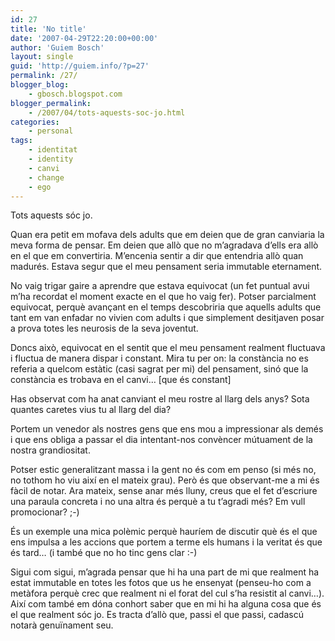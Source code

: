 ```yaml
---
id: 27
title: 'No title'
date: '2007-04-29T22:20:00+00:00'
author: 'Guiem Bosch'
layout: single
guid: 'http://guiem.info/?p=27'
permalink: /27/
blogger_blog:
    - gbosch.blogspot.com
blogger_permalink:
    - /2007/04/tots-aquests-soc-jo.html
categories:
    - personal
tags:
    - identitat
    - identity
    - canvi
    - change
    - ego
---
```


Tots aquests sóc jo.

Quan era petit em mofava dels adults que em deien que de gran canviaria la meva forma de pensar. Em deien que allò que no m’agradava d’ells era allò en el que em convertiria. M’encenia sentir a dir que entendria allò quan madurés. Estava segur que el meu pensament seria immutable eternament.

No vaig trigar gaire a aprendre que estava equivocat (un fet puntual avui m’ha recordat el moment exacte en el que ho vaig fer). Potser parcialment equivocat, perquè avançant en el temps descobriria que aquells adults que tant em van enfadar no vivien com adults i que simplement desitjaven posar a prova totes les neurosis de la seva joventut.

Doncs això, equivocat en el sentit que el meu pensament realment fluctuava i fluctua de manera dispar i constant. Mira tu per on: la constància no es referia a quelcom estàtic (casi sagrat per mi) del pensament, sinó que la constància es trobava en el canvi… \[que és constant\]

Has observat com ha anat canviant el meu rostre al llarg dels anys? Sota quantes caretes vius tu al llarg del dia?

Portem un venedor als nostres gens que ens mou a impressionar als demés i que ens obliga a passar el dia intentant-nos convèncer mútuament de la nostra grandiositat.

Potser estic generalitzant massa i la gent no és com em penso (si més no, no tothom ho viu així en el mateix grau). Però és que observant-me a mi és fàcil de notar. Ara mateix, sense anar més lluny, creus que el fet d’escriure una paraula concreta i no una altra és perquè a tu t’agradi més? Em vull promocionar? ;-)

És un exemple una mica polèmic perquè hauríem de discutir què és el que ens impulsa a les accions que portem a terme els humans i la veritat és que és tard… (i també que no ho tinc gens clar :-)

Sigui com sigui, m’agrada pensar que hi ha una part de mi que realment ha estat immutable en totes les fotos que us he ensenyat (penseu-ho com a metàfora perquè crec que realment ni el forat del cul s’ha resistit al canvi…). Així com també em dóna conhort saber que en mi hi ha alguna cosa que és el que realment sóc jo. Es tracta d’allò que, passi el que passi, cadascú notarà genuïnament seu.
